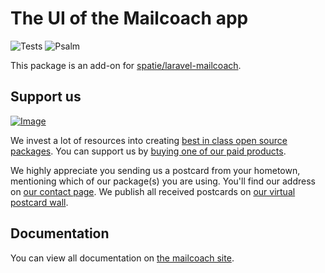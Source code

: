 # The UI of the Mailcoach app

![Tests](https://github.com/spatie/mailcoach-ui/workflows/Tests/badge.svg)
![Psalm](https://github.com/spatie/mailcoach-ui/workflows/Psalm/badge.svg)

This package is an add-on for [spatie/laravel-mailcoach](https://github.com/spatie/laravel-mailcoach).

## Support us

[![Image](https://github-ads.s3.eu-central-1.amazonaws.com/mailcoach-ui.jpg)](https://spatie.be/github-ad-click/mailcoach-ui)

We invest a lot of resources into creating [best in class open source packages](https://spatie.be/open-source). You can support us by [buying one of our paid products](https://spatie.be/open-source/support-us).

We highly appreciate you sending us a postcard from your hometown, mentioning which of our package(s) you are using. You'll find our address on [our contact page](https://spatie.be/about-us). We publish all received postcards on [our virtual postcard wall](https://spatie.be/open-source/postcards).

## Documentation

You can view all documentation on [the mailcoach site](https://mailcoach.app).
